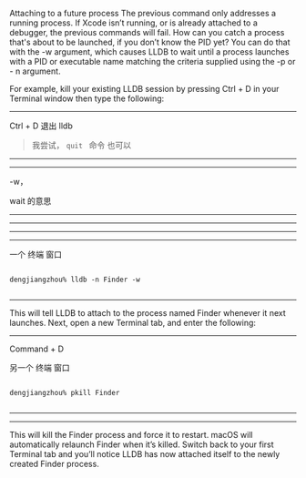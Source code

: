 Attaching to a future process
The previous command only addresses a running process. If Xcode isn’t running, or is already attached to a debugger, the previous commands will fail. How can you catch a process that's about to be launched, if you don’t know the PID yet?
You can do that with the -w argument, which causes LLDB to wait until a process launches with a PID or executable name matching the criteria supplied using the -p or - n argument.



For example, kill your existing LLDB session by pressing Ctrl + D in your Terminal window then type the following:



<hr>

 Ctrl + D  退出 lldb


> 我尝试，  `quit ` 命令 也可以

<hr>



<hr>

-w，


wait 的意思
<hr>

<hr>

<hr>
<hr>


一个 终端 窗口

```

dengjiangzhou% lldb -n Finder -w


```

<hr>


This will tell LLDB to attach to the process named Finder whenever it next launches. Next, open a new Terminal tab, and enter the following:


<hr>

Command + D


另一个 终端 窗口


```

dengjiangzhou% pkill Finder


```


<hr>


<hr>


This will kill the Finder process and force it to restart. macOS will automatically relaunch Finder when it’s killed. Switch back to your first Terminal tab and you’ll notice LLDB has now attached itself to the newly created Finder process.

